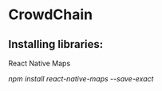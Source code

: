 # CrowdChain


## Installing libraries:

React Native Maps

*npm install react-native-maps --save-exact*
